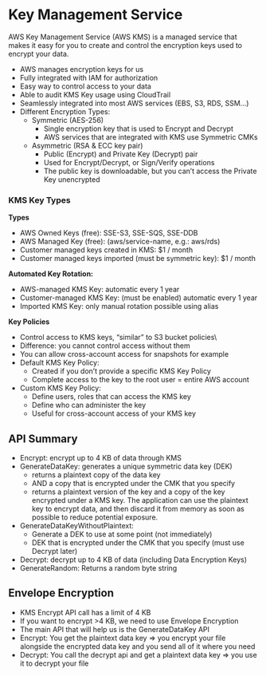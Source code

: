 # Key Management Service

AWS Key Management Service (AWS KMS) is a managed service that makes it easy for you to create and control the encryption keys used to encrypt your data.

- AWS manages encryption keys for us
- Fully integrated with IAM for authorization
- Easy way to control access to your data
- Able to audit KMS Key usage using CloudTrail
- Seamlessly integrated into most AWS services (EBS, S3, RDS, SSM…)
- Different Encryption Types:
  - Symmetric (AES-256)
    - Single encryption key that is used to Encrypt and Decrypt
    - AWS services that are integrated with KMS use Symmetric CMKs
  - Asymmetric (RSA & ECC key pair)
    - Public (Encrypt) and Private Key (Decrypt) pair
    - Used for Encrypt/Decrypt, or Sign/Verify operations
    - The public key is downloadable, but you can’t access the Private Key unencrypted

### KMS Key Types

**Types**

- AWS Owned Keys (free): SSE-S3, SSE-SQS, SSE-DDB
- AWS Managed Key (free): (aws/service-name, e.g.: aws/rds)
- Customer managed keys created in KMS: $1 / month
- Customer managed keys imported (must be symmetric key): $1 / month

**Automated Key Rotation:**

- AWS-managed KMS Key: automatic every 1 year
- Customer-managed KMS Key: (must be enabled) automatic every 1 year
- Imported KMS Key: only manual rotation possible using alias

**Key Policies**

- Control access to KMS keys, “similar” to S3 bucket policies\
- Difference: you cannot control access without them
- You can allow cross-account access for snapshots for example
- Default KMS Key Policy:
  - Created if you don’t provide a specific KMS Key Policy
  - Complete access to the key to the root user = entire AWS account
- Custom KMS Key Policy:
  - Define users, roles that can access the KMS key
  - Define who can administer the key
  - Useful for cross-account access of your KMS key

## API Summary

- Encrypt: encrypt up to 4 KB of data through KMS
- GenerateDataKey: generates a unique symmetric data key (DEK)
  - returns a plaintext copy of the data key
  - AND a copy that is encrypted under the CMK that you specify
  - returns a plaintext version of the key and a copy of the key encrypted under a KMS key. The application can use the plaintext key to encrypt data, and then discard it from memory as soon as possible to reduce potential exposure.
- GenerateDataKeyWithoutPlaintext:
  - Generate a DEK to use at some point (not immediately)
  - DEK that is encrypted under the CMK that you specify (must use Decrypt later)
- Decrypt: decrypt up to 4 KB of data (including Data Encryption Keys)
- GenerateRandom: Returns a random byte string

## Envelope Encryption

- KMS Encrypt API call has a limit of 4 KB
- If you want to encrypt >4 KB, we need to use Envelope Encryption
- The main API that will help us is the GenerateDataKey API
- Encrypt: You get the plaintext data key => you encrypt your file alongside the encrypted data key and you send all of it where you need
- Decrypt: You call the decrypt api and get a plaintext data key => you use it to decrypt your file
